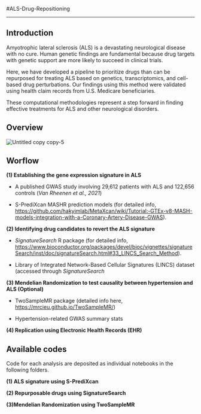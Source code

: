#ALS-Drug-Repositioning
*************************************

## Introduction

Amyotrophic lateral sclerosis (ALS) is a devastating neurological disease with no cure. Human genetic findings are fundamental because drug targets with genetic support are more likely to succeed in clinical trials. 

Here, we have developed a pipeline to prioritize drugs than can be repurposed for treating ALS based on genetics, transcriptomics, and cell-based drug perturbations. Our findings using this method were validated using health claim records from U.S. Medicare beneficiaries. 

These computational methodologies represent a step forward in finding effective treatments for ALS and other neurological disorders.


## Overview


![Untitled copy copy-5](https://user-images.githubusercontent.com/49964975/184063663-c9074f56-54c8-4198-a945-1dd451b1d924.png)




## Worflow

**(1) Establishing the gene expression signature in ALS**

- A published GWAS study involving 29,612 patients with ALS and 122,656 controls (*Van Rheenen et al., 2021*)
      
- S-PrediXcan MASHR prediction models (for detailed info, https://github.com/hakyimlab/MetaXcan/wiki/Tutorial:-GTEx-v8-MASH-models-integration-with-a-Coronary-Artery-Disease-GWAS).
      
**(2) Identifying drug candidates to revert the ALS signature**

- *SignatureSearch* R package (for detailed info, https://www.bioconductor.org/packages/devel/bioc/vignettes/signatureSearch/inst/doc/signatureSearch.html#33_LINCS_Search_Method).

- Library of Integrated Network-Based Cellular Signatures (LINCS) dataset (accessed through *SignatureSearch*

**(3) Mendelian Randomization to test causality between hypertension and ALS (Optional)**

- TwoSampleMR package (detailed info here, https://mrcieu.github.io/TwoSampleMR/)

- Hypertension-related GWAS summary stats


**(4) Replication using Electronic Health Records (EHR)**



## Available codes

Code for each analysis are deposited as individual notebooks in the following folders. 

**(1) ALS signature using S-PrediXcan**

**(2) Repurposable drugs using SignatureSearch**

**(3)Mendelian Randomization using TwoSampleMR**


